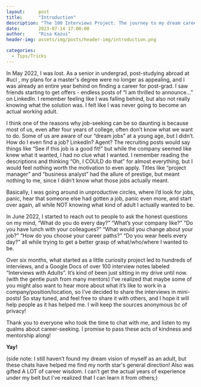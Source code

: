 ```yaml
---
layout:     post
title:      "Introduction"
description: "The 100 Interviews Project. The journey to my dream career, and how I interviewed over 200 people."
date:       2023-07-14 17:00:00
author:     "Risa Kazui"
header-img: assets/img/posts/header-img/introduction.png

categories:
  - Tips/Tricks
---
```


In May 2022, I was lost. As a senior in undergrad, post-studying abroad at #ucl , my plans for a master's degree were no longer as appealing, and I was already an entire year behind on finding a career for post-grad. I saw friends starting to get offers - endless posts of “I am thrilled to announce…” on LinkedIn. I remember feeling like I was falling behind, but also not really knowing what the solution was. I felt like I was never going to become an actual working adult.

I think one of the reasons why job-seeking can be so daunting is because most of us, even after four years of college, often don’t know what we want to do. Some of us are aware of our “dream jobs” at a young age, but I didn’t. How do I even find a job? LinkedIn? Agent? The recruiting posts would say things like “See if this job is a good fit!” but while the company seemed like knew what it wanted, I had no clue what I wanted. I remember reading the descriptions and thinking “Oh, I COULD do that” for almost everything, but I would feel nothing worth the motivation to even apply. Titles like “project manager” and “business analyst” had the allure of prestige, but meant nothing to me, since I didn’t know what those jobs actually meant. 

Basically, I was going around in unproductive circles, where I’d look for jobs, panic, hear that someone else had gotten a job, panic even more, and start over again, all while NOT knowing what kind of adult I actually wanted to be. 

In June 2022, I started to reach out to people to ask the honest questions on my mind, “What do you do every day?” “What’s your company like?” “Do you have lunch with your colleagues?” “What would you change about your job?” “How do you choose your career paths?” “Do you wear heels every day?” all while trying to get a better grasp of what/who/where I wanted to be. 

Over six months, what started as a little curiosity project led to hundreds of interviews, and a Google Docs of over 100 interview notes labeled “Interviews with Adults”. It’s kind of been just sitting in my drive until now. (with the gentle push from many mentors) I’ve realized that maybe some of you might also want to hear more about what it’s like to work in a company/position/location, so I’ve decided to share the interviews in mini-posts! So stay tuned, and feel free to share it with others, and I hope it will help people as it has helped me. I will keep the sources anonymous bc of privacy!

Thank you to everyone who took the time to chat with me, and listen to my qualms about career-seeking. I promise to pass these acts of kindness and mentorship along!

**Yay!**

(side note: I still haven’t found my dream vision of myself as an adult, but these chats have helped me find my north star's general direction! Also was gifted A LOT of career wisdom. I can’t get the actual years of experience under my belt but I've realized that I can learn it from others;) 
